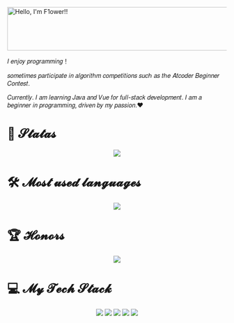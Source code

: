 <a href="https://cooltext.com"><img src="https://images.cooltext.com/5724393.png" width="1075" height="100" alt="Hello, I'm F1ower!!" /></a>

𝐼 𝑒𝑛𝑗𝑜𝑦 𝑝𝑟𝑜𝑔𝑟𝑎𝑚𝑚𝑖𝑛𝑔！

𝑠𝑜𝑚𝑒𝑡𝑖𝑚𝑒𝑠 𝑝𝑎𝑟𝑡𝑖𝑐𝑖𝑝𝑎𝑡𝑒 𝑖𝑛 𝑎𝑙𝑔𝑜𝑟𝑖𝑡ℎ𝑚 𝑐𝑜𝑚𝑝𝑒𝑡𝑖𝑡𝑖𝑜𝑛𝑠 𝑠𝑢𝑐ℎ 𝑎𝑠 𝑡ℎ𝑒 𝐴𝑡𝑐𝑜𝑑𝑒𝑟 𝐵𝑒𝑔𝑖𝑛𝑛𝑒𝑟 𝐶𝑜𝑛𝑡𝑒𝑠𝑡. 

𝐶𝑢𝑟𝑟𝑒𝑛𝑡𝑙𝑦. 𝐼 𝑎𝑚 𝑙𝑒𝑎𝑟𝑛𝑖𝑛𝑔 𝐽𝑎𝑣𝑎 𝑎𝑛𝑑 𝑉𝑢𝑒 𝑓𝑜𝑟 𝑓𝑢𝑙𝑙-𝑠𝑡𝑎𝑐𝑘 𝑑𝑒𝑣𝑒𝑙𝑜𝑝𝑚𝑒𝑛𝑡. 𝐼 𝑎𝑚 𝑎 𝑏𝑒𝑔𝑖𝑛𝑛𝑒𝑟 𝑖𝑛 𝑝𝑟𝑜𝑔𝑟𝑎𝑚𝑚𝑖𝑛𝑔, 𝑑𝑟𝑖𝑣𝑒𝑛 𝑏𝑦 𝑚𝑦 𝑝𝑎𝑠𝑠𝑖𝑜𝑛.❤️

# 🌱 𝓢𝓽𝓪𝓽𝓪𝓼
<div align="center">
  <img src="https://github-readme-stats.vercel.app/api?username=kaseketsu" />
</div>

# 🛠️ 𝓜𝓸𝓼𝓽 𝓾𝓼𝓮𝓭 𝓵𝓪𝓷𝓰𝓾𝓪𝓰𝓮𝓼
<div align="center">
  <img src="https://github-readme-stats.vercel.app/api/top-langs/?username=kaseketsu" />
</div>

# 🏆 𝓗𝓸𝓷𝓸𝓻𝓼
<div align="center">
  <img src="https://github-profile-trophy.vercel.app/?username=kaseketsu" />
</div>

# 💻 𝓜𝔂 𝓣𝓮𝓬𝓱 𝓢𝓽𝓪𝓬𝓴
<div align="center">
  <img src="https://img.shields.io/badge/-HTML5-E34F26?style=flat-square&logo=html5&logoColor=white" /> 
  <img src="https://img.shields.io/badge/-CSS3-1572B6?style=flat-square&logo=css3" /> 
  <img src="https://img.shields.io/badge/-JavaScript-oringe?style=flat-square&logo=javascript" />
  <img src="https://img.shields.io/badge/C++-23-blue" />
  <img src="https://img.shields.io/badge/Java11-orange" />
</div>


